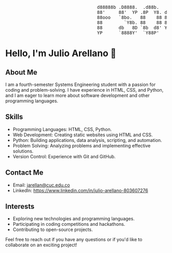 <pre>
                                  d88888b .D8888.  .d88b.   .o88b. d888888b d88888b d888888b dp    db
                                  88'     88'  YP .8P  Y8. d8P  Y8   `88'   88         88    `8b  d8'
                                  88ooo   `8bo.   88    88 8P         88    88ooooo    88     `8bd8'
                                  88        `Y8b. 88    88 8b         88    88         88       88
                                  88      db   8D `8b  d8' Y8b  d8   .88.   88.        88       88
                                  YP      `8888Y'  `Y88P'   `Y88P' Y888888P Y88888P    YP       YP
</pre>


# Hello, I'm Julio Arellano 👋

## About Me
I am a fourth-semester Systems Engineering student with a passion for coding and problem-solving. I have experience in HTML, CSS, and Python, and I am eager to learn more about software development and other programming languages.

## Skills
- Programming Languages: HTML, CSS, Python.
- Web Development: Creating static websites using HTML and CSS.
- Python: Building applications, data analysis, scripting, and automation.
- Problem Solving: Analyzing problems and implementing effective solutions.
- Version Control: Experience with Git and GitHub.

## Contact Me
- Email: jarellan@cuc.edu.co
- LinkedIn: https://www.linkedin.com/in/julio-arellano-803607276

## Interests
- Exploring new technologies and programming languages.
- Participating in coding competitions and hackathons.
- Contributing to open-source projects.

Feel free to reach out if you have any questions or if you'd like to collaborate on an exciting project!
